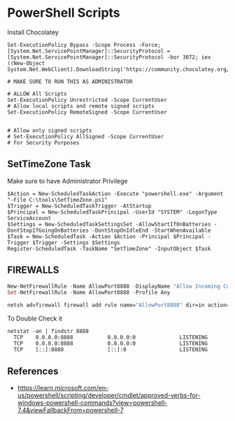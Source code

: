 # PowerShell Scripts

Install Chocolatey
```
Set-ExecutionPolicy Bypass -Scope Process -Force; [System.Net.ServicePointManager]::SecurityProtocol = [System.Net.ServicePointManager]::SecurityProtocol -bor 3072; iex ((New-Object System.Net.WebClient).DownloadString('https://community.chocolatey.org/install.ps1'))
```

```pwsh
# MAKE SURE TO RUN THIS AS ADMINISTRATOR

# ALLOW All Scripts
Set-ExecutionPolicy Unrestricted -Scope CurrentUser
# Allow local scripts and remote signed scripts
Set-ExecutionPolicy RemoteSigned -Scope CurrentUser


# Allow only signed scripts
# Set-ExecutionPolicy AllSigned -Scope CurrentUser
# For Security Purposes
```

## SetTimeZone Task

Make sure to have Administrator Privilege
```pwsh
$Action = New-ScheduledTaskAction -Execute "powershell.exe" -Argument "-File C:\tools\SetTimeZone.ps1"
$Trigger = New-ScheduledTaskTrigger -AtStartup
$Principal = New-ScheduledTaskPrincipal -UserId "SYSTEM" -LogonType ServiceAccount
$Settings = New-ScheduledTaskSettingsSet -AllowStartIfOnBatteries -DontStopIfGoingOnBatteries -DontStopOnIdleEnd -StartWhenAvailable
$Task = New-ScheduledTask -Action $Action -Principal $Principal -Trigger $Trigger -Settings $Settings
Register-ScheduledTask -TaskName "SetTimeZone" -InputObject $Task

```

## FIREWALLS

```ps1
New-NetFirewallRule -Name AllowPort8888 -DisplayName "Allow Incoming Connections on Port 8888" -Enabled True -Direction Inbound -Protocol TCP -Action Allow -LocalPort 8888
Set-NetFirewallRule -Name AllowPort8888 -Profile Any
```

```cmd
netsh advfirewall firewall add rule name="AllowPort8888" dir=in action=allow protocol=TCP localport=8888
```

To Double Check it
```
netstat -an | findstr 8888
  TCP    0.0.0.0:8888           0.0.0.0:0              LISTENING
  TCP    0.0.0.0:8888           0.0.0.0:0              LISTENING
  TCP    [::]:8888              [::]:0                 LISTENING

```


## References 
- https://learn.microsoft.com/en-us/powershell/scripting/developer/cmdlet/approved-verbs-for-windows-powershell-commands?view=powershell-7.4&viewFallbackFrom=powershell-7
